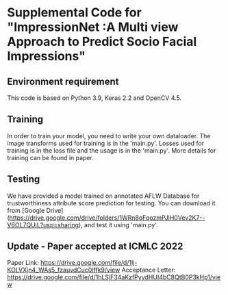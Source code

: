 # Supplemental Code for "ImpressionNet :A Multi view Approach to Predict Socio Facial Impressions"


## Environment requirement

This code is based on Python 3.9, Keras 2.2 and OpenCV 4.5.

## Training

In order to train your model, you need to write your own dataloader. The image transforms used for training is in the 'main.py'. Losses used for training is in the loss file and the usage is in the 'main.py'. More details for training can be found in paper.

## Testing

We have provided a model trained on annotated AFLW Database for trustworthiness attribute score prediction for testing. You can download it from [Google Drive] (https://drive.google.com/drive/folders/1WRn8qFqozmPJlH0Vev2K7--V6OL7QUiL?usp=sharing), and test it using 'main.py'.  

## Update - Paper accepted at ICMLC 2022
Paper Link: https://drive.google.com/file/d/1lj-KOLVXjn4_WAs5_fzauvdCuc0lffk9/view
Acceptance Letter: https://drive.google.com/file/d/1hLSjF34aKzfPyydHUI4bC8QtB0P3kHp1/view
